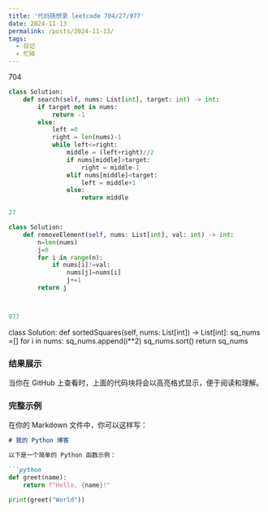 ```yaml
---
title: '代码随想录 leetcode 704/27/977'
date: 2024-11-13
permalink: /posts/2024-11-13/
tags:
  - 日记
  - 忙碌
---
```


704 

```python
class Solution:
    def search(self, nums: List[int], target: int) -> int:
        if target not in nums:
            return -1
        else:
            left =0
            right = len(nums)-1
            while left<=right:
                middle = (left+right)//2
                if nums[middle]>target:
                    right = middle-1
                elif nums[middle]<target:
                    left = middle+1
                else:
                    return middle

27

class Solution:
    def removeElement(self, nums: List[int], val: int) -> int:
        n=len(nums)
        j=0
        for i in range(n):
            if nums[i]!=val:
                nums[j]=nums[i]
                j+=1
        return j



977
```
class Solution:
    def sortedSquares(self, nums: List[int]) -> List[int]:
        sq_nums =[]
        for i in nums: 
            sq_nums.append(i**2)
        sq_nums.sort()
        return sq_nums



### 结果展示

当你在 GitHub 上查看时，上面的代码块将会以高亮格式显示，便于阅读和理解。

### 完整示例

在你的 Markdown 文件中，你可以这样写：

```markdown
# 我的 Python 博客

以下是一个简单的 Python 函数示例：

```python
def greet(name):
    return f"Hello, {name}!"

print(greet("World"))
